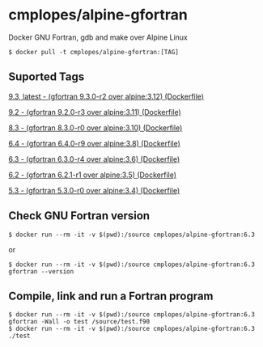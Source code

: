 # cmplopes/alpine-gfortran
Docker GNU Fortran, gdb and make over Alpine Linux

```
$ docker pull -t cmplopes/alpine-gfortran:[TAG]
```

## Suported Tags

[9.3, latest - (gfortran 9.3.0-r2 over alpine:3.12) (Dockerfile)](https://github.com/cmplopes/alpine-gfortran/blob/master/9.3/Dockerfile)

[9.2 - (gfortran 9.2.0-r3 over alpine:3.11) (Dockerfile)](https://github.com/cmplopes/alpine-gfortran/blob/master/9.2/Dockerfile)

[8.3 - (gfortran 8.3.0-r0 over alpine:3.10) (Dockerfile)](https://github.com/cmplopes/alpine-gfortran/blob/master/8.3/Dockerfile)

[6.4 - (gfortran 6.4.0-r9 over alpine:3.8) (Dockerfile)](https://github.com/cmplopes/alpine-gfortran/blob/master/6.4/Dockerfile)

[6.3 - (gfortran 6.3.0-r4 over alpine:3.6) (Dockerfile)](https://github.com/cmplopes/alpine-gfortran/blob/master/6.3/Dockerfile)

[6.2 - (gfortran 6.2.1-r1 over alpine:3.5) (Dockerfile)](https://github.com/cmplopes/alpine-gfortran/blob/master/6.2/Dockerfile)

[5.3 - (gfortran 5.3.0-r0 over alpine:3.4) (Dockerfile)](https://github.com/cmplopes/alpine-gfortran/blob/master/5.3/Dockerfile)


## Check GNU Fortran version
```
$ docker run --rm -it -v $(pwd):/source cmplopes/alpine-gfortran:6.3
```
or
```
$ docker run --rm -it -v $(pwd):/source cmplopes/alpine-gfortran:6.3 gfortran --version
```

## Compile, link and run a Fortran program
```
$ docker run --rm -it -v $(pwd):/source cmplopes/alpine-gfortran:6.3 gfortran -Wall -o test /source/test.f90
$ docker run --rm -it -v $(pwd):/source cmplopes/alpine-gfortran:6.3 ./test
```
